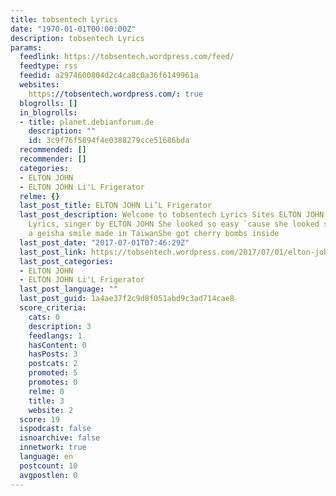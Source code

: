 ```yaml
---
title: tobsentech Lyrics
date: "1970-01-01T00:00:00Z"
description: tobsentech Lyrics
params:
  feedlink: https://tobsentech.wordpress.com/feed/
  feedtype: rss
  feedid: a2974600804d2c4ca8c0a36f6149961a
  websites:
    https://tobsentech.wordpress.com/: true
  blogrolls: []
  in_blogrolls:
  - title: planet.debianforum.de
    description: ""
    id: 3c9f76f5894f4e0388279cce51686bda
  recommended: []
  recommender: []
  categories:
  - ELTON JOHN
  - ELTON JOHN Li'L Frigerator
  relme: {}
  last_post_title: ELTON JOHN Li’L Frigerator
  last_post_description: Welcome to tobsentech Lyrics Sites ELTON JOHN Li’L Frigerator
    Lyrics, singer by ELTON JOHN She looked so easy `cause she looked so youngWith
    a geisha smile made in TaiwanShe got cherry bombs inside
  last_post_date: "2017-07-01T07:46:29Z"
  last_post_link: https://tobsentech.wordpress.com/2017/07/01/elton-john-lil-frigerator/
  last_post_categories:
  - ELTON JOHN
  - ELTON JOHN Li'L Frigerator
  last_post_language: ""
  last_post_guid: 1a4ae37f2c9d8f051abd9c3ad714cae8
  score_criteria:
    cats: 0
    description: 3
    feedlangs: 1
    hasContent: 0
    hasPosts: 3
    postcats: 2
    promoted: 5
    promotes: 0
    relme: 0
    title: 3
    website: 2
  score: 19
  ispodcast: false
  isnoarchive: false
  innetwork: true
  language: en
  postcount: 10
  avgpostlen: 0
---
```

